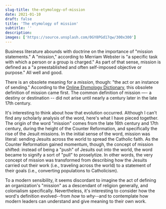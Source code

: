 ```yaml
---
slug-title: the-etymology-of-mission
date: 2021-01-10
draft: false
title: 'The etymology of mission'
subtitle: ''
description:
images: ['https://source.unsplash.com/0GY8PGd17qw/300x300']
---
```


Business literature abounds with doctrine on the importance of "mission statements." A "mission," according to Merriam Webster is "a specific task with which a person or a group is charged." As part of that sense, mission is defined as a "a preestablished and often self-imposed objective or purpose." All well and good.

There is an obsolete meaning for a _mission_, though: "the act or an instance of sending." According to the [Online Etymology Dictionary](https://www.etymonline.com/word/mission), this obsolete definition of mission came first. The common definition of mission —- a destiny or destination -- did not arise until nearly a century later in the late 17th century.

It's interesting to think about how that evolution occurred. Although I can't find any scholarly analysis of the word, here's what I have pieced together. The origin of the word "mission" comes from the late 16th century and 17th century, during the height of the Counter Reformation, and specifically the rise of the Jesuit missions. In the initial sense of the word, mission was literal: sending Jesuits across the world to spread the Catholic faith. As the Counter Reformation gained momentum, though, the concept of mission shifted: instead of being a "push" of Jesuits out into the world, the word became to signify a sort of "pull" to proselytize. In other words, the very concept of mission was transformed from describing how the Jesuits carried out their work (i.e., traveling across the world) to a statement of their goals (i.e., converting populations to Catholicism).

To a modern sensibility, it seems discordant to imagine the act of defining an organization's "mission" as a descendant of religion generally, and colonialism specifically. Nevertheless, it's interesting to consider how the word's definition evolved--from _how_ to _why_--and to contemplate how modern leaders can understand and give meaning to their own work.
